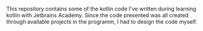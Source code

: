 This repository contains some of the kotlin code I've written during learning kotlin with Jetbrains Academy.
Since the code presented was all created through available projects in the programm, I had to design the 
code myself.